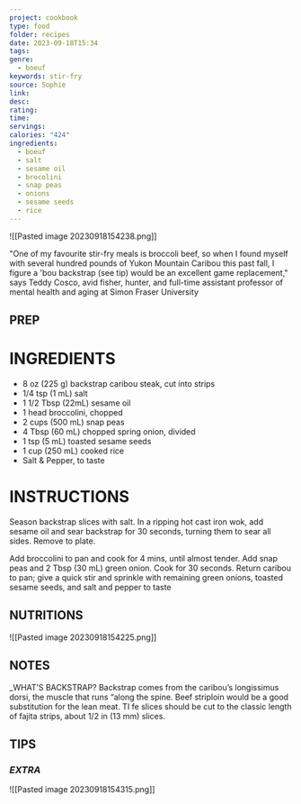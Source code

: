 ```yaml
---
project: cookbook
type: food
folder: recipes
date: 2023-09-18T15:34
tags: 
genre:
  - boeuf
keywords: stir-fry
source: Sophie
link: 
desc: 
rating: 
time: 
servings: 
calories: "424"
ingredients:
  - boeuf
  - salt
  - sesame oil
  - brocolini
  - snap peas
  - onions
  - sesame seeds
  - rice
---
```


![[Pasted image 20230918154238.png]]

"One of my favourite stir-fry meals is broccoli beef, so when I found myself with several hundred pounds of Yukon Mountain Caribou this past fall, I figure a 'bou backstrap (see tip) would be an excellent game replacement," says Teddy Cosco, avid fisher, hunter, and full-time assistant professor of mental health and aging at Simon Fraser University


## PREP


# INGREDIENTS

- 8 oz (225 g) backstrap caribou steak, cut into strips
- 1/4 tsp (1 mL) salt
- 1 1/2 Tbsp (22mL) sesame oil
- 1 head broccolini, chopped
- 2 cups (500 mL) snap peas
- 4 Tbsp (60 mL) chopped spring onion, divided
- 1 tsp (5 mL) toasted sesame seeds
- 1 cup (250 mL) cooked rice
- Salt & Pepper, to taste




# INSTRUCTIONS

Season backstrap slices with salt. In a ripping hot cast iron wok, add sesame oil and sear backstrap for 30 seconds, turning them to sear all sides. Remove to plate.

Add broccolini to pan and cook for 4 mins, until almost tender. Add snap peas and 2 Tbsp (30 mL) green onion. Cook for 30 seconds. Return caribou to pan; give a quick stir and sprinkle with remaining green onions, toasted sesame seeds, and salt and pepper to taste


## NUTRITIONS

![[Pasted image 20230918154225.png]]

## NOTES


_WHAT’S BACKSTRAP?
Backstrap comes from the caribou’s
longissimus dorsi, the muscle that runs
“along the spine. Beef striploin would be
a good substitution for the lean meat.
TI fe slices should be cut to the classic
length of fajita strips, about 1/2 in
(13 mm) slices.


## TIPS






### *EXTRA*

![[Pasted image 20230918154315.png]]